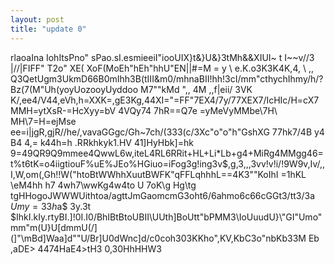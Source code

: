 ```yaml
---
layout: post
title: "update 0"
---
```


rlaoaIna IohItsPno" sPao.sI.esmieeiI"iooUI X}t& }U&}3tMh&&XIUI~
t
I~~v//3
|//|FIFF"
T2o"
XE(
XoF(MoEh"hEh"hhU"EN||#=M =    y
\ e.K\.o3K3K4K,4, \ ,,
 Q3QetUgm3UkmD66B0mIhh3B(tIII&m0/mhnaBII!hh!3cI/mm"cthychIhmy/h/?B z(7(M"Uh(yoyUozooyUyddoo M7""kMd ",, 4M 
,,f|eii/ 
3VK
K/,ee4/V44,eVh,h=XXK=,gE3Kg,44XI="=FF"7EX4/7y/77XEX7/IcHIc/H=cX7MMH=ytXsR-=HcXyy=bV 4VQy74 7hR==Q7e =yMeVyMMbe\7H\ MH\7=H=ejMse ee=i|jgR,gjR/  /he/ ,v avaGGgc/Gh~7ch/(333(c/3Xc"o"o"h"GshXG
77hk7/4B
y4
B4 4,= k44h=h  .RRkhkyk1.HV 41]HyHbk]=hk 9=49QR9Q9mmee4QwwL6w,iteL4RL6RRit+HL+Li*Lb+g4+MiRg4MMgg46=t%t6tK=o4iigtiouF%uE%JEo%HGiuo=iFog3g!ing3v$,g,3,,,3vv!v!i/!9W9v,Iv/,,I,W,om(,Gh!!W("htoBtWWhhXuutBWFK"qFFLqhhhL==4K3""KoIhI
=1hKL
\\eM4hh h7 4wh7\wwKg4w4to U 7oK\\g Hg\tg tgHHogoJWWWUithtoa/agttJmGaomcmG3oht6/6ahmo6c66cGGt3/tt3/3a
$Umy=33h$a$
3y.3t
$IhkI.kIy.rtyBI.]!0I.I0/BhIBtBtoUBII\UUth]BoUtt"bPMM3\IoUuudU}\\"GI"Umo"mm"m(U}U[dmmU(/](]"\mBd]Waa]d""U/Br]U0dWnc]d/c0coh303KKho",KV,KbC3o"nbKb33M Eb ,aDE> 4474HaE4>tH3 0,30HhHHW3  
